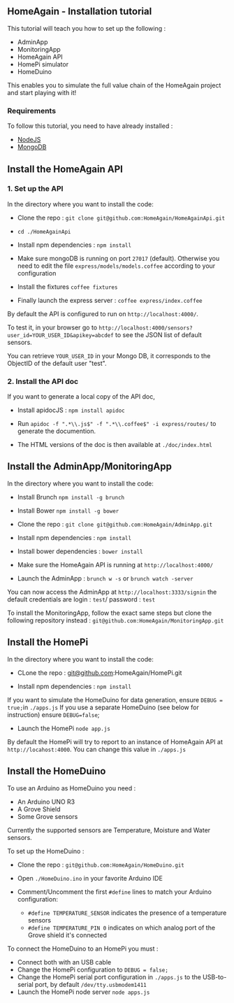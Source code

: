 HomeAgain - Installation tutorial
-------

This tutorial will teach you how to set up the following :

* AdminApp
* MonitoringApp
* HomeAgain API
* HomePi simulator
* HomeDuino

This enables you to simulate the full value chain of the HomeAgain project and start playing with it!

### Requirements

To follow this tutorial, you need to have already installed :

* [NodeJS](http://nodejs.org/)
* [MongoDB](http://www.mongodb.org/)



Install the HomeAgain API
---



### 1. Set up the API

In the directory where you want to install the code:

* Clone the repo : `git clone git@github.com:HomeAgain/HomeAgainApi.git`

* `cd ./HomeAgainApi`


* Install npm dependencies : `npm install`
 
* Make sure mongoDB is running on port `27017` (default). Otherwise you need to edit the file `express/models/models.coffee` according to your configuration

* Install the fixtures `coffee fixtures`

* Finally launch the express server : `coffee express/index.coffee` 

By default the API is configured to run on `http://localhost:4000/`.

To test it, in your browser go to `http://localhost:4000/sensors?user_id=YOUR_USER_ID&apikey=abcdef` to see the JSON list of default sensors.

You can retrieve `YOUR_USER_ID` in your Mongo DB, it corresponds to the ObjectID of the default user "test".


### 2. Install the API doc

If you want to generate a local copy of the API doc,

* Install apidocJS : `npm install apidoc`

* Run `apidoc -f ".*\\.js$" -f ".*\\.coffee$" -i express/routes/` to generate the documention.

* The HTML versions of the doc is then available at `./doc/index.html`



Install the AdminApp/MonitoringApp
---

In the directory where you want to install the code:

* Install Brunch `npm install -g brunch`

* Install Bower `npm install -g bower`

* Clone the repo : `git clone git@github.com:HomeAgain/AdminApp.git`

* Install npm dependencies : `npm install`

* Install bower dependencies : `bower install`

* Make sure the HomeAgain API is running at `http://localhost:4000/` 

* Launch the AdminApp : `brunch w -s` or `brunch watch -server`

You can now access the AdminApp at `http://localhost:3333/signin` the default credentials are login : `test`/ password : `test`

To install the MonitoringApp, follow the exact same steps but clone the following repository instead : `git@github.com:HomeAgain/MonitoringApp.git`



Install the HomePi
---


In the directory where you want to install the code:

* CLone the repo : git@github.com:HomeAgain/HomePi.git

* Install npm dependencies : `npm install`


If you want to simulate the HomeDuino for data generation, ensure `DEBUG = true;`in `./apps.js`
If you use a separate HomeDuino (see below for instruction) ensure `DEBUG=false`;

* Launch the HomePi `node app.js`

By default the HomePi will try to report to an instance of HomeAgain API at `http://locahost:4000`. You can change this value in `./apps.js`


Install the HomeDuino
---

To use an Arduino as HomeDuino you need : 

* An Arduino UNO R3
* A Grove Shield
* Some Grove sensors

Currently the supported sensors are Temperature, Moisture and Water sensors.


To set up the HomeDuino :

* Clone the repo : `git@github.com:HomeAgain/HomeDuino.git`

* Open `./HomeDuino.ino` in your favorite Arduino IDE

* Comment/Uncomment the first `#define` lines to match your Arduino configuration:
	* `#define TEMPERATURE_SENSOR` indicates the presence of a temperature sensors
	* `#define TEMPERATURE_PIN 0` indicates on which analog port of the Grove shield it's connected
	


To connect the HomeDuino to an HomePi you must :

* Connect both with an USB cable
* Change the HomePi configuration to `DEBUG = false;`
* Change the HomePi serial port configuration in `./apps.js` to the USB-to-serial port, by default `/dev/tty.usbmodem1411`
* Launch the HomePi node server `node apps.js`



 

 